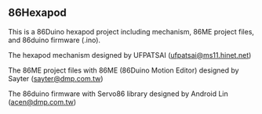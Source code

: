 86Hexapod
-----------

This is a 86Duino hexapod project including mechanism, 86ME project files,
 and 86duino firmware (.ino).

The hexapod mechanism designed by UFPATSAI (ufpatsai@ms11.hinet.net)

The 86ME project files with 86ME (86Duino Motion Editor) designed by Sayter (sayter@dmp.com.tw)

The 86duino firmware with Servo86 library designed by Android Lin (acen@dmp.com.tw)
